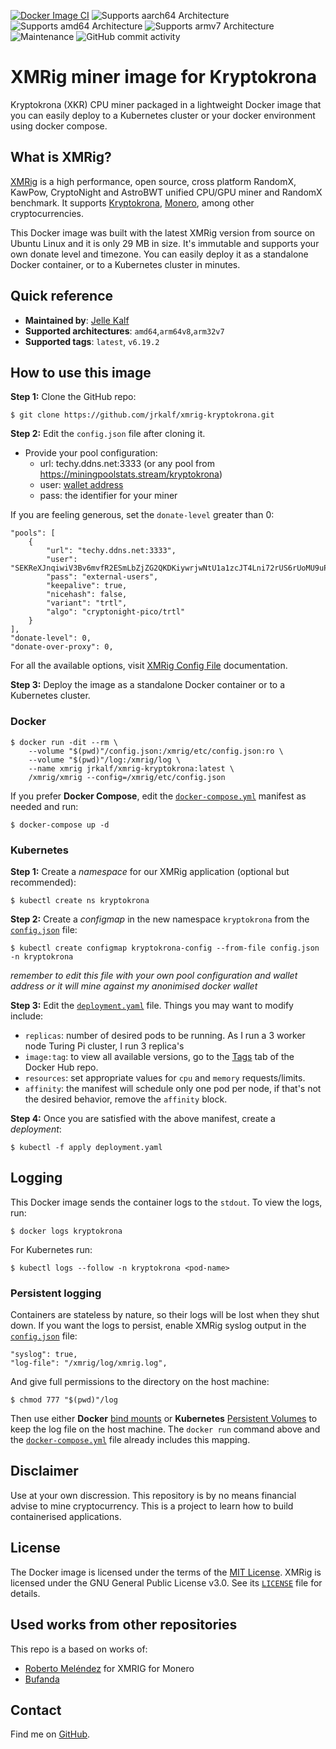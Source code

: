[![Docker Image CI](https://github.com/jrkalf/xmrig-kryptokrona/actions/workflows/docker-image.yml/badge.svg)](https://github.com/jrkalf/xmrig-kryptokrona/actions/workflows/docker-image.yml)
![Supports aarch64 Architecture][aarch64-shield]
![Supports amd64 Architecture][amd64-shield]
![Supports armv7 Architecture][armv7-shield]
![Maintenance][maintenance-shield]
![GitHub commit activity][activity-shield]

# XMRig miner image for Kryptokrona
Kryptokrona (XKR) CPU miner packaged in a lightweight Docker image that you can easily deploy to a Kubernetes cluster or your docker environment using docker compose.

## What is XMRig?
[XMRig](https://xmrig.com/miner) is a high performance, open source, cross platform RandomX, KawPow, CryptoNight and AstroBWT unified CPU/GPU miner and RandomX benchmark. It supports [Kryptokrona](https://kryptokrona.org), [Monero](https://www.getmonero.org/), among other cryptocurrencies. 

This Docker image was built with the latest XMRig version from source on Ubuntu Linux and it is only 29 MB in size. It's immutable and supports your own donate level and timezone. You can easily deploy it as a standalone Docker container, or to a Kubernetes cluster in minutes.


## Quick reference
- **Maintained by**: [Jelle Kalf](https://github.com/jrkalf)
- **Supported architectures**: `amd64`,`arm64v8`,`arm32v7`
- **Supported tags**: `latest`, `v6.19.2`


## How to use this image

**Step 1:** Clone the GitHub repo:
```
$ git clone https://github.com/jrkalf/xmrig-kryptokrona.git
```

**Step 2:** Edit the `config.json` file after cloning it. 
- Provide your pool configuration:
  - url: techy.ddns.net:3333 (or any pool from https://miningpoolstats.stream/kryptokrona)
  - user: [wallet address](https://www.kryptokrona.org/en/wallet)
  - pass: the identifier for your miner

If you are feeling generous, set the `donate-level` greater than 0:
```
"pools": [
    {
        "url": "techy.ddns.net:3333",
        "user": "SEKReXJnqiwiV3Bv6mvfR2ESmLbZjZG2QKDKiywrjwNtU1a1zcJT4Lni72rUS6rUoMU9uP8Eczhg966T9n1jELmVc6Ln8SdYQNp",
        "pass": "external-users",
        "keepalive": true,
        "nicehash": false,
        "variant": "trtl",
        "algo": "cryptonight-pico/trtl"
    }
],
"donate-level": 0,
"donate-over-proxy": 0,
```
For all the available options, visit [XMRig Config File](https://xmrig.com/docs/miner/config) documentation. 

**Step 3:** Deploy the image as a standalone Docker container or to a Kubernetes cluster.

### Docker
```
$ docker run -dit --rm \
    --volume "$(pwd)"/config.json:/xmrig/etc/config.json:ro \
    --volume "$(pwd)"/log:/xmrig/log \
    --name xmrig jrkalf/xmrig-kryptokrona:latest \
    /xmrig/xmrig --config=/xmrig/etc/config.json
```
If you prefer **Docker Compose**, edit the [`docker-compose.yml`](https://github.com/jrkalf/xmrig-kryptokrona/blob/main/docker-compose.yml) manifest as needed and run:
```
$ docker-compose up -d
```

### Kubernetes

**Step 1:** Create a *namespace* for our XMRig application (optional but recommended):
```
$ kubectl create ns kryptokrona
``` 
**Step 2:** Create a *configmap* in the new namespace `kryptokrona` from the [`config.json`](https://github.com/jrkalf/xmrig-kryptokrona/blob/main/config.json) file:
```
$ kubectl create configmap kryptokrona-config --from-file config.json -n kryptokrona
```
*remember to edit this file with your own pool configuration and wallet address or it will mine against my anonimised docker wallet*

**Step 3:** Edit the [`deployment.yaml`](https://github.com/jrkalf/xmrig-kryptokrona/blob/main/deployment.yaml) file. Things you may want to modify include:
- `replicas`: number of desired pods to be running. As I run a 3 worker node Turing Pi cluster, I run 3 replica's
- `image:tag`: to view all available versions, go to the [Tags](https://hub.docker.com/repository/docker/jrkalf/xmrig-kryptokrona/tags) tab of the Docker Hub repo.
- `resources`: set appropriate values for `cpu` and `memory` requests/limits.
- `affinity`: the manifest will schedule only one pod per node, if that's not the desired behavior, remove the `affinity` block.

**Step 4:** Once you are satisfied with the above manifest, create a *deployment*:
```
$ kubectl -f apply deployment.yaml
```

## Logging
This Docker image sends the container logs to the `stdout`. To view the logs, run:

```
$ docker logs kryptokrona
```

For Kubernetes run:
```
$ kubectl logs --follow -n kryptokrona <pod-name> 
```
### Persistent logging
Containers are stateless by nature, so their logs will be lost when they shut down. If you want the logs to persist, enable XMRig syslog output in the [`config.json`](https://github.com/jrkalf/xmrig-kryptokrona/blob/main/config.json) file: 
```
"syslog": true,
"log-file": "/xmrig/log/xmrig.log",
```
And give full permissions to the directory on the host machine:
```
$ chmod 777 "$(pwd)"/log
```

Then use either **Docker** [bind mounts](https://docs.docker.com/storage/bind-mounts/) or **Kubernetes** [Persistent Volumes](https://kubernetes.io/docs/concepts/storage/persistent-volumes/) to keep the log file on the host machine. The `docker run` command above and the [`docker-compose.yml`](https://github.com/jrkalf/xmrig-kryptokrona/blob/main/docker-compose.yml) file already includes this mapping. 


## Disclaimer
Use at your own discression. This repository is by no means financial advise to mine cryptocurrency. 
This is a project to learn how to build containerised applications.

## License
The Docker image is licensed under the terms of the [MIT License](https://github.com/jrkalf/xmrig-kryptokrona/blob/main/LICENSE). XMRig is licensed under the GNU General Public License v3.0. See its [`LICENSE`](https://github.com/xmrig/xmrig/blob/master/LICENSE) file for details.

## Used works from other repositories
This repo is a based on works of:
- [Roberto Meléndez](https://github.com/rcmelendez/xmrig-docker) for XMRIG for Monero
- [Bufanda](https://github.com/bufanda/docker-xmrig)

## Contact 
Find me on [GitHub](https://github.com/jrkalf/).

[aarch64-shield]: https://img.shields.io/badge/aarch64-yes-green.svg
[amd64-shield]: https://img.shields.io/badge/amd64-yes-green.svg
[armv7-shield]: https://img.shields.io/badge/armv7-yes-green.svg
[activity-shield]: https://img.shields.io/github/commit-activity/y/jrkalf/xmrig-kryptokrona
[maintenance-shield]: https://img.shields.io/maintenance/yes/2023
